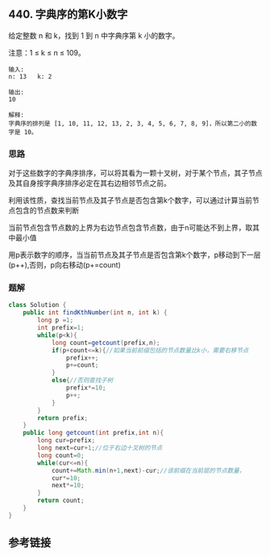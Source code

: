 ## 440. 字典序的第K小数字
给定整数 n 和 k，找到 1 到 n 中字典序第 k 小的数字。

注意：1 ≤ k ≤ n ≤ 109。

```
输入:
n: 13   k: 2

输出:
10

解释:
字典序的排列是 [1, 10, 11, 12, 13, 2, 3, 4, 5, 6, 7, 8, 9]，所以第二小的数字是 10。
```
### 思路
对于这些数字的字典序排序，可以将其看为一颗十叉树，对于某个节点，其子节点及其自身按字典序排序必定在其右边相邻节点之前。

利用该性质，查找当前节点及其子节点是否包含第k个数字，可以通过计算当前节点包含的节点数来判断

当前节点包含节点数的上界为右边节点包含节点数，由于n可能达不到上界，取其中最小值

用p表示数字的顺序，当当前节点及其子节点是否包含第k个数字，p移动到下一层(p++),否则，p向右移动(p+=count)
### 题解
```java
class Solution {
    public int findKthNumber(int n, int k) {
        long p =1;
        int prefix=1;
        while(p<k){
            long count=getcount(prefix,n);
            if(p+count<=k){//如果当前前缀包括的节点数量比k小，需要右移节点
                prefix++;
                p+=count;
            }
            else{//否则查找子树
                prefix*=10;
                p++;
            }
        }
        return prefix;
    }
    public long getcount(int prefix,int n){
        long cur=prefix;
        long next=cur+1;//位于右边十叉树的节点
        long count=0;
        while(cur<=n){
            count+=Math.min(n+1,next)-cur;//该前缀在当前层的节点数量，
            cur*=10;
            next*=10;
        }
        return count;
    }
}
```
## 参考链接